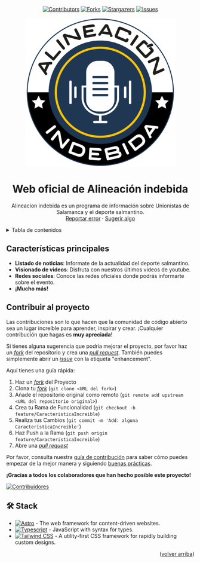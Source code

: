 <a name="readme-top"></a>

<div align="center">

[![Contributors][contributors-shield]][contributors-url]
[![Forks][forks-shield]][forks-url]
[![Stargazers][stars-shield]][stars-url]
[![Issues][issues-shield]][issues-url]

<a href="https://github.com/alineacion-indebida/Web">
  <img src="./public/img/Logo.png" alt="Logo" width="400" />
</a>

# Web oficial de Alineación indebida

Alineacion indebida es un programa de información sobre Unionistas de Salamanca y el deporte salmantino.\
[Reportar error](https://github.com/alineacion-indebida/Web/issues) · [Sugerir algo](https://github.com/alineacion-indebida/Web/issues)

</div>

<details>
<summary>Tabla de contenidos</summary>

- [Web oficial de Alineación indebida](#web-oficial-de-alineación-indebida)
- [Características principales](#características-principales)
- [Contribuir al proyecto](#contribuir-al-proyecto)
- [🛠️ Stack](#️-stack)

</details>

## Características principales

- **Listado de noticias**: Informate de la actualidad del deporte salmantino.
- **Visionado de videos**: Disfruta con nuestros últimos videos de youtube.
- **Redes sociales**: Conoce las redes oficiales donde podrás informarte sobre el evento.
- **¡Mucho más!**

## Contribuir al proyecto

Las contribuciones son lo que hacen que la comunidad de código abierto sea un lugar increíble para aprender, inspirar y crear. ¡Cualquier contribución que hagas es **muy apreciada**!

Si tienes alguna sugerencia que podría mejorar el proyecto, por favor haz un [_fork_](https://github.com/alineacion-indebida/Web/fork) del repositorio y crea una [_pull request_](https://github.com/alineacion-indebida/Web/pulls). También puedes simplemente abrir un [_issue_](https://github.com/alineacion-indebida/Web/issues) con la etiqueta "enhancement".

Aquí tienes una guía rápida:

1. Haz un [_fork_](https://github.com/alineacion-indebida/Web/fork) del Proyecto
2. Clona tu [_fork_](https://github.com/alineacion-indebida/Web/fork) (`git clone <URL del fork>`)
3. Añade el repositorio original como remoto (`git remote add upstream <URL del repositorio original>`)
4. Crea tu Rama de Funcionalidad (`git checkout -b feature/CaracteristicaIncreible`)
5. Realiza tus Cambios (`git commit -m 'Add: alguna CaracterísticaIncreible'`)
6. Haz Push a la Rama (`git push origin feature/CaracteristicaIncreible`)
7. Abre una [_pull request_](https://github.com/alineacion-indebida/Web/pulls)

Por favor, consulta nuestra [guía de contribución](https://github.com/alineacion-indebida/Web/blob/master/CONTRIBUTING.md) para saber cómo puedes empezar de la mejor manera y siguiendo [buenas prácticas](https://github.com/alineacion-indebida/Web/blob/main/CONTRIBUTING.md#buenas-prácticas-).

**¡Gracias a todos los colaboradores que han hecho posible este proyecto!**

[![Contribuidores](https://contrib.rocks/image?repo=adriandpdev/AlineacionIndebida)](https://github.com/alineacion-indebida/Web/graphs/contributors)

## 🛠️ Stack

- [![Astro][astro-badge]][astro-url] - The web framework for content-driven websites.
- [![Typescript][typescript-badge]][typescript-url] - JavaScript with syntax for types.
- [![Tailwind CSS][tailwind-badge]][tailwind-url] - A utility-first CSS framework for rapidly building custom designs.

[astro-url]: https://astro.build/
[typescript-url]: https://www.typescriptlang.org/
[tailwind-url]: https://tailwindcss.com/
[animations-url]: https://tailwindcss-animations.vercel.app/
[astro-badge]: https://img.shields.io/badge/Astro-fff?style=for-the-badge&logo=astro&logoColor=bd303a&color=352563
[typescript-badge]: https://img.shields.io/badge/Typescript-007ACC?style=for-the-badge&logo=typescript&logoColor=white&color=blue
[tailwind-badge]: https://img.shields.io/badge/Tailwind-ffffff?style=for-the-badge&logo=tailwindcss&logoColor=38bdf8
[contributors-shield]: https://img.shields.io/github/contributors/alineacion-indebida/Web.svg?style=for-the-badge
[contributors-url]: https://github.com/alineacion-indebida/Web/graphs/contributors
[forks-shield]: https://img.shields.io/github/forks/alineacion-indebida/Web.svg?style=for-the-badge
[forks-url]: https://github.com/alineacion-indebida/Web/network/members
[stars-shield]: https://img.shields.io/github/stars/alineacion-indebida/Web.svg?style=for-the-badge
[stars-url]: https://github.com/alineacion-indebida/Web/stargazers
[issues-shield]: https://img.shields.io/github/issues/alineacion-indebida/Web.svg?style=for-the-badge
[issues-url]: https://github.com/alineacion-indebida/Web/issues

<p align="right">(<a href="#readme-top">volver arriba</a>)</p>
